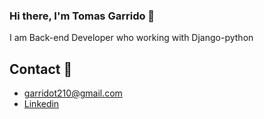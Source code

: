 ### Hi there,  I'm Tomas Garrido    👋

I am Back-end Developer who working with Django-python

## Contact  💬


- <a href="mailto:garridot210@gmail.com" target="_blank">garridot210@gmail.com</a>
- <a href="https://www.linkedin.com/in/tomas-garrido/"  target="_blank">Linkedin</a> 




